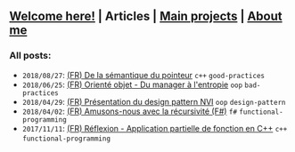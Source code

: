 ## [Welcome here!](index.md) | Articles | [Main projects](projects.md) | [About me](about.md)

### All posts:
- `2018/08/27`: [(FR) De la sémantique du pointeur](articles/fr/semantique_pointeur.md) `c++` `good-practices`
- `2018/06/25`: [(FR) Orienté objet - Du manager à l'entropie](articles/fr/manager.md) `oop` `bad-practices`
- `2018/04/29`: [(FR) Présentation du design pattern NVI](articles/fr/nvi.md) `oop` `design-pattern`
- `2018/04/02`: [(FR) Amusons-nous avec la récursivité (F#)](articles/fr/recursivite.md) `f#` `functional-programming`
- `2017/11/11`: [(FR) Réflexion - Application partielle de fonction en C++](articles/fr/curryfication_cpp.md) `c++` `functional-programming`
